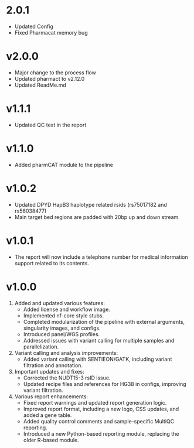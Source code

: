 # 2.0.1
   - Updated Config
   - Fixed Pharmacat memory bug

# v2.0.0
   - Major change to the process flow
   - Updated pharmact to v2.12.0
   - Updated ReadMe.md

# v1.1.1
   - Updated QC text in the report

# v1.1.0
   - Added pharmCAT module to the pipeline

# v1.0.2
   - Updated DPYD HapB3 haplotype related rsids (rs75017182 and rs56038477)
   - Main target bed regions are padded with 20bp up and down stream
  
# v1.0.1
   - The report will now include a telephone number for medical information support related to its contents.

# v1.0.0
1. Added and updated various features:
   - Added license and workflow image.
   - Implemented nf-core style stubs.
   - Completed modularization of the pipeline with external arguments, singularity images, and configs.
   - Introduced panel/WGS profiles.
   - Addressed issues with variant calling for multiple samples and parallelization.
2. Variant calling and analysis improvements:
   - Added variant calling with SENTIEON/GATK, including variant filtration and annotation.
3. Important updates and fixes:
   - Corrected the NUDT15-3 rsID issue.
   - Updated recipe files and references for HG38 in configs, improving variant filtration.
4. Various report enhancements:
   - Fixed report warnings and updated report generation logic.
   - Improved report format, including a new logo, CSS updates, and added a gene table.
   - Added quality control comments and sample-specific MultiQC reporting.
   - Introduced a new Python-based reporting module, replacing the older R-based module.
